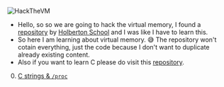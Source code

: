 ![HackTheVM](https://user-images.githubusercontent.com/29776892/129309903-49e15c70-78ec-4995-bbd2-a3d1fc3a0306.png)

- Hello, so so we are going to hack the virtual memory, I found a [repository](https://github.com/holbertonschool/Hack-The-Virtual-Memory/) by [Holberton School](https://www.holbertonschool.com/) and I was like I have to learn this.
- So here I am learning about virtual memory. 😅 The repository won't cotain everything, just the code because I don't want to duplicate already existing content.
- Also if you want to learn C please do visit this [repository](https://github.com/iAmG-r00t/alx-low_level_programming/).

0. [C strings & `/proc`](./c_strings_proc)
